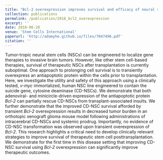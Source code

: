```yaml
---
title: "Bcl-2 overexpression improves survival and efficacy of neural stem cell-mediated enzyme prodrug therapy"
collection: publications
permalink: /publication/2018_bcl2_overexpression
excerpt: ''
date: 2018-06-20
venue: 'Stem Cells International'
paperurl: 'http://adamyhe.github.io/files/7047496.pdf'
citation: ''
---
```


Tumor-tropic neural stem cells (NSCs) can be engineered to localize gene therapies to invasive brain tumors. However, like other stem cell-based therapies, survival of therapeutic NSCs after transplantation is currently suboptimal. One approach to prolonging cell survival is to transiently overexpress an antiapoptotic protein within the cells prior to transplantation. Here, we investigate the utility and safety of this approach using a clinically tested, *v-myc* immortalized, human NSC line engineered to contain the suicide gene, cytosine deaminase (CD-NSCs). We demonstrate that both adenoviral- and minicircle-driven expression of the antiapoptotic protein *Bcl-2* can partially rescue CD-NSCs from transplant-associated insults. We further demonstrate that the improved CD-NSC survival afforded by transient *Bcl-2* overexpression results in decreased tumor burden in an orthotopic xenograft glioma mouse model following administrations of intracerebral CD-NSCs and systemic prodrug. Importantly, no evidence of CD-NSC transformation was observed upon transient overexpression of *Bcl-2*. This research highlights a critical need to develop clinically relevant strategies to improve survival of therapeutic stem cell posttransplantation. We demonstrate for the first time in this disease setting that improving CD-NSC survival using *Bcl-2* overexpression can significantly improve therapeutic outcomes.
